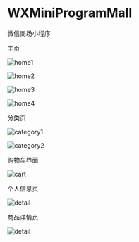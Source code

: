 # WXMiniProgramMall
微信商场小程序

主页

![home1](E:\WXMiniProgram\WXMiniProgramMall\description\home1.png)

![home2](E:\WXMiniProgram\WXMiniProgramMall\description\home2.png)

![home3](E:\WXMiniProgram\WXMiniProgramMall\description\home3.png)

![home4](E:\WXMiniProgram\WXMiniProgramMall\description\home4.png)

分类页

![category1](E:\WXMiniProgram\WXMiniProgramMall\description\category1.png)

![category2](E:\WXMiniProgram\WXMiniProgramMall\description\category2.png)

购物车界面

![cart](E:\WXMiniProgram\WXMiniProgramMall\description\cart.png)

个人信息页

![detail](E:\WXMiniProgram\WXMiniProgramMall\description\profile.png)

商品详情页

![detail](E:\WXMiniProgram\WXMiniProgramMall\description\detail.png)